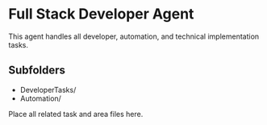 # Full Stack Developer Agent

This agent handles all developer, automation, and technical implementation tasks.

## Subfolders
- DeveloperTasks/
- Automation/

Place all related task and area files here.
